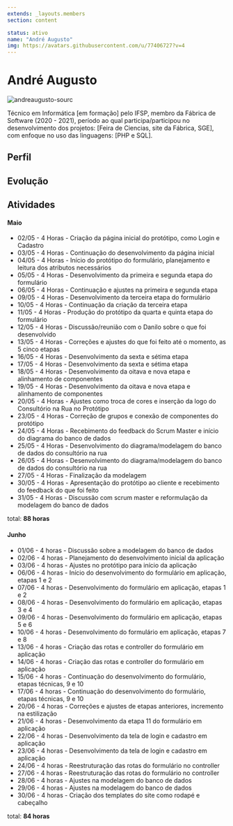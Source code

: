 ```yaml
---
extends: _layouts.members
section: content

status: ativo
name: "André Augusto"
img: https://avatars.githubusercontent.com/u/77406727?v=4
---
```


# André Augusto

 ![andreaugusto-sourc](https://avatars.githubusercontent.com/u/77406727?v=4)

Técnico em Informática [em formação] pelo IFSP, membro da Fábrica de Software (2020 - 2021), período ao qual participa/participou no desenvolvimento dos projetos: [Feira de Ciencias, site da Fábrica, SGE], com enfoque no uso das linguagens: [PHP e SQL].

## Perfil

## Evolução

## Atividades

#### Maio

- 02/05 - 4 Horas - Criação da página inicial do protótipo, como Login e Cadastro
- 03/05 - 4 Horas - Continuação do desenvolvimento da página inicial
- 04/05 - 4 Horas - Início do protótipo do formulário, planejamento e leitura dos atributos necessários
- 05/05 - 4 Horas - Desenvolvimento da primeira e segunda etapa do formulário
- 06/05 - 4 Horas - Continuação e ajustes na primeira e segunda etapa
- 09/05 - 4 Horas - Desenvolvimento da terceira etapa do formulário
- 10/05 - 4 Horas - Continuação da criação da terceira etapa
- 11/05 - 4 Horas - Produção do protótipo da quarta e quinta etapa do formulário
- 12/05 - 4 Horas - Discussão/reunião com o Danilo sobre o que foi desenvolvido
- 13/05 - 4 Horas - Correções e ajustes do que foi feito até o momento, as 5 cinco etapas
- 16/05 - 4 Horas - Desenvolvimento da sexta e sétima etapa
- 17/05 - 4 Horas - Desenvolvimento da sexta e sétima etapa
- 18/05 - 4 Horas - Desenvolvimento da oitava e nova etapa e alinhamento de componentes
- 19/05 - 4 Horas - Desenvolvimento da oitava e nova etapa e alinhamento de componentes
- 20/05 - 4 Horas - Ajustes como troca de cores e inserção da logo do Consultório na Rua no Protótipo
- 23/05 - 4 Horas - Correção de grupos e conexão de componentes do protótipo
- 24/05 - 4 Horas - Recebimento do feedback do Scrum Master e início do diagrama do banco de dados
- 25/05 - 4 Horas - Desenvolvimento do diagrama/modelagem do banco de dados do   consultório na rua   
- 26/05 - 4 Horas - Desenvolvimento do diagrama/modelagem do banco de dados do   consultório na rua
- 27/05 - 4 Horas - Finalização da modelagem
- 30/05 - 4 Horas - Apresentação do protótipo ao cliente e recebimento do feedback do que foi feito
- 31/05 - 4 Horas - Discussão com scrum master e reformulação da modelagem do banco de dados


total: **88 horas**

#### Junho
- 01/06 - 4 horas - Discussão sobre a modelagem do banco de dados
- 02/06 - 4 horas - Planejamento do desenvolvimento inicial da aplicação
- 03/06 - 4 horas - Ajustes no protótipo para início da aplicação
- 06/06 - 4 horas - Início do desenvolvimento do formulário em aplicação, etapas 1 e 2
- 07/06 - 4 horas - Desenvolvimento do formulário em aplicação, etapas 1 e 2
- 08/06 - 4 horas - Desenvolvimento do formulário em aplicação, etapas 3 e 4
- 09/06 - 4 horas - Desenvolvimento do formulário em aplicação, etapas 5 e 6
- 10/06 - 4 horas - Desenvolvimento do formulário em aplicação, etapas 7 e 8
- 13/06 - 4 horas - Criação das rotas e controller do formulário em aplicação
- 14/06 - 4 horas - Criação das rotas e controller do formulário em aplicação
- 15/06 - 4 horas - Continuação do desenvolvimento do formulário, etapas técnicas, 9 e 10
- 17/06 - 4 horas - Continuação do desenvolvimento do formulário, etapas técnicas, 9 e 10
- 20/06 - 4 horas - Correções e ajustes de etapas anteriores, incremento na estilização
- 21/06 - 4 horas - Desenvolvimento da etapa 11 do formulário em aplicação
- 22/06 - 4 horas - Desenvolvimento da tela de login e cadastro em aplicação
- 23/06 - 4 horas - Desenvolvimento da tela de login e cadastro em aplicação
- 24/06 - 4 horas - Reestruturação das rotas do formulário no controller
- 27/06 - 4 horas - Reestruturação das rotas do formulário no controller
- 28/06 - 4 horas - Ajustes na modelagem do banco de dados
- 29/06 - 4 horas - Ajustes na modelagem do banco de dados
- 30/06 - 4 horas - Criação dos templates do site como rodapé e cabeçalho


total: **84 horas**